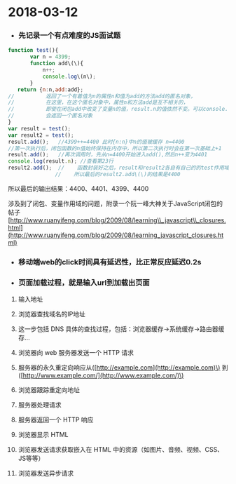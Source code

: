 # 2018-03-12

* ### 先记录一个有点难度的JS面试题

```js
function test(){
       var n = 4399;
       function add\(\){
           n++;
           console.log\(n\);
       }
   return {n:n,add:add};
//          返回了一个有着值为n的属性n和值为add的方法add的匿名对象，
//          在这里，在这个匿名对象中，属性n和方法add是互不相关的，
//          即使在闭包add中改变了变量n的值，result.n的值依然不变。可以console.log(test())查看一下
//          会返回一个匿名对象
}
var result = test();
var result2 = test();
result.add();   //4399++=4400 此时{n:n}中n的值被缓存 n=4400
//第一次执行后，闭包函数的n值始终保持在内存中，所以第二次执行时会在第一次基础上+1
result.add();   //再次调用时，先从n=4400开始进入add(),然后n++变为4401
console.log(result.n); //查看第23行
result2.add();  //    函数封装好之后，result和result2各自有自己的的test作用域，
               //    所以最后的result2.add\(\)的结果是4400
```

所以最后的输出结果：4400、4401、4399、4400

涉及到了闭包、变量作用域的问题，附录一个阮一峰大神关于JavaScript闭包的帖子[http://www.ruanyifeng.com/blog/2009/08/learning\\_javascript\\_closures.html](http://www.ruanyifeng.com/blog/2009/08/learning_javascript_closures.html)

* ### 移动端web的click时间具有延迟性，比正常反应延迟0.2s

* ### 页面加载过程，就是输入url到加载出页面

1. 输入地址

2. 浏览器查找域名的IP地址

3. 这一步包括 DNS 具体的查找过程，包括：浏览器缓存-&gt;系统缓存-&gt;路由器缓存...

4. 浏览器向 web 服务器发送一个 HTTP 请求

5. 服务器的永久重定向响应从\([http://example.com](http://example.com)\) 到 \([http://www.example.com/](http://www.example.com/)\)

6. 浏览器跟踪重定向地址

7. 服务器处理请求

8. 服务器返回一个 HTTP 响应

9. 浏览器显示 HTML

10. 浏览器发送请求获取嵌入在 HTML 中的资源（如图片、音频、视频、CSS、JS等等）

11. 浏览器发送异步请求



